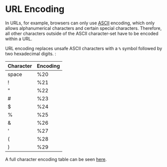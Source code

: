 # URL Encoding
In URLs, for example, browsers can only use [ASCII](https://en.wikipedia.org/wiki/ASCII) encoding, which only allows alphanumerical characters and certain special characters. Therefore, all other characters outside of the ASCII character-set have to be encoded within a URL.

URL encoding replaces unsafe ASCII characters with a `%` symbol followed by two hexadecimal digits.
:

|Character|Encoding|
|---|---|
|space|%20|
|!|%21|
|"|%22|
|#|%23|
|$|%24|
|%|%25|
|&|%26|
|'|%27|
|(|%28|
|)|%29|
A full character encoding table can be seen [here](https://www.w3schools.com/tags/ref_urlencode.ASP).